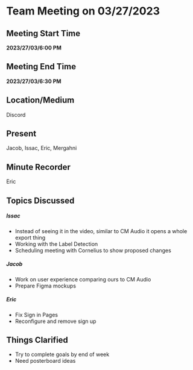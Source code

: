 # Team Meeting on 03/27/2023

## Meeting Start Time

 **2023/27/03/6:00 PM** 

## Meeting End Time

 **2023/27/03/6:30 PM** 

## Location/Medium

Discord

## Present

Jacob, Issac, Eric, Mergahni

## Minute Recorder

Eric

## Topics Discussed

##### Issac
- Instead of seeing it in the video, similar to CM Audio it opens a whole export thing
- Working with the Label Detection 
- Scheduling meeting with Cornelius to show proposed changes

##### Jacob
- Work on user experience comparing ours to CM Audio 
- Prepare Figma mockups

##### Eric 
- Fix Sign in Pages 
- Reconfigure and remove sign up

## Things Clarified

- Try to complete goals by end of week
- Need posterboard ideas 
